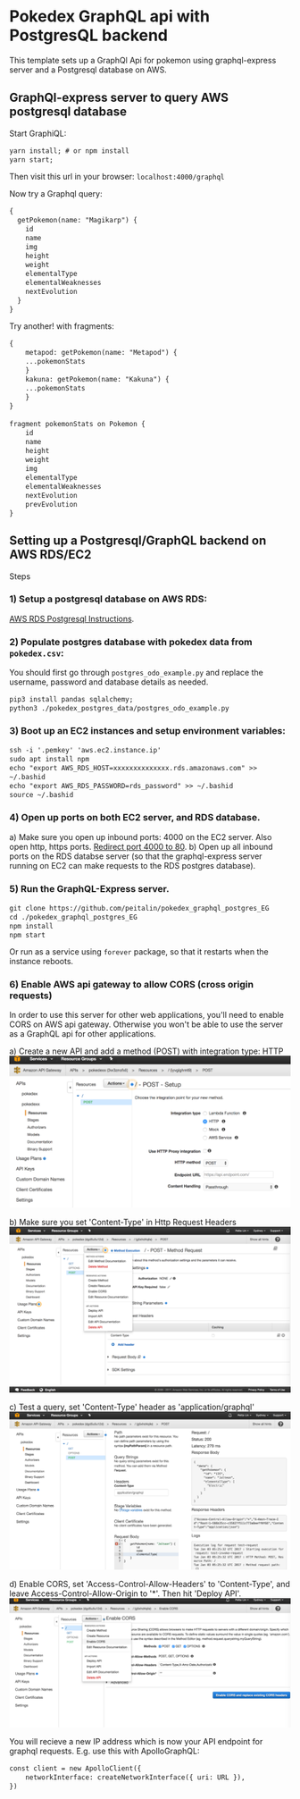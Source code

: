 


# Pokedex GraphQL api with PostgresQL backend

This template sets up a GraphQl Api for pokemon using graphql-express server and a Postgresql database on AWS.

## GraphQl-express server to query AWS postgresql database

Start GraphiQL:
```
yarn install; # or npm install
yarn start;
```

Then visit this url in your browser:
`localhost:4000/graphql`

Now try a Graphql query:
```
{
  getPokemon(name: "Magikarp") {
    id
    name
    img
    height
    weight
    elementalType
    elementalWeaknesses
    nextEvolution
  }
}
```

Try another! with fragments:

```
{
	metapod: getPokemon(name: "Metapod") {
	...pokemonStats
	}
	kakuna: getPokemon(name: "Kakuna") {
	...pokemonStats
	}
}

fragment pokemonStats on Pokemon {
	id
	name
	height
	weight
	img
	elementalType
	elementalWeaknesses
	nextEvolution
	prevEvolution
}
```


## Setting up a Postgresql/GraphQL backend on AWS RDS/EC2
Steps

### 1) Setup a postgresql database on AWS RDS:
[AWS RDS Postgresql Instructions]( http://docs.aws.amazon.com/AmazonRDS/latest/UserGuide/CHAP_GettingStarted.CreatingConnecting.PostgreSQL.html ).



### 2) Populate postgres database with pokedex data from `pokedex.csv`:

You should first go through `postgres_odo_example.py` and replace the username, password and database details as needed.
```
pip3 install pandas sqlalchemy;
python3 ./pokedex_postgres_data/postgres_odo_example.py
```

### 3) Boot up an EC2 instances and setup environment variables:
```
ssh -i '.pemkey' 'aws.ec2.instance.ip'
sudo apt install npm
echo "export AWS_RDS_HOST=xxxxxxxxxxxxxx.rds.amazonaws.com" >> ~/.bashid
echo "export AWS_RDS_PASSWORD=rds_password" >> ~/.bashid
source ~/.bashid
```

### 4) Open up ports on both EC2 server, and RDS database.
a) Make sure you open up inbound ports: 4000 on the EC2 server. Also open http, https ports.
[Redirect port 4000 to 80](http://stackoverflow.com/questions/16573668/best-practices-when-running-node-js-with-port-80-ubuntu-linode).
b) Open up all inbound ports on the RDS databse server (so that the graphql-express server running on EC2 can make requests to the RDS postgres database).


### 5) Run the GraphQL-Express server.
```
git clone https://github.com/peitalin/pokedex_graphql_postgres_EG
cd ./pokedex_graphql_postgres_EG
npm install
npm start
```
Or run as a service using `forever` package, so that it restarts when the instance reboots.


### 6) Enable AWS api gateway to allow CORS (cross origin requests)
In order to use this server for other web applications, you'll need to enable CORS on AWS api gateway.
Otherwise you won't be able to use the server as a GraphQL api for other applications.

a) Create a new API and add a method (POST) with integration type: HTTP ![step 1](./api_steps/step1.png)

b) Make sure you set 'Content-Type' in Http Request Headers ![step 2](./api_steps/step2.png)

c) Test a query, set 'Content-Type' header as 'application/graphql' ![step 3](./api_steps/step3.png)

d) Enable CORS, set 'Access-Control-Allow-Headers' to 'Content-Type', and leave Access-Control-Allow-Origin to '\*'. Then hit 'Deploy API'. ![step 4](./api_steps/step4.png)

You will recieve a new IP address which is now your API endpoint for graphql requests.
E.g. use this with ApolloGraphQL:
```
const client = new ApolloClient({
	networkInterface: createNetworkInterface({ uri: URL }),
})

```



